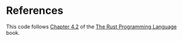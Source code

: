 # References

This code follows [Chapter 4.2](https://doc.rust-lang.org/nightly/book/ch04-02-references-and-borrowing.html) of the [The Rust Programming Language](https://doc.rust-lang.org/nightly/book) book.

